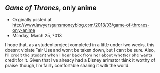 ## <em>Game of Thrones</em>, only anime

 * Originally posted at http://www.lawyersgunsmoneyblog.com/2013/03/game-of-thrones-only-anime
 * Monday, March 25, 2013

I hope that, as a student project completed in a little under two weeks, this doesn’t violate Fair Use and won’t be taken down, but I can’t be sure. Also, I’ll credit the student when I hear back from her about whether she wants credit for it. Given that I’ve already had a Disney animator think it worthy of praise, though, I’m fairly comfortable sharing it with the world.